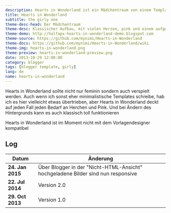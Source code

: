 ```yaml
---
description: Hearts in Wonderland ist ein Mädchentraum von einem Template. Kostenlos, responsive und für Blogger.
title: Hearts in Wonderland
subtitle: the girly one
theme-desc-head: Der Mädchentraum
theme-desc: Klassischer Aufbau, mit vielen Herzen, pink und einem aufgespaltenen Datum
theme-demo: http://halfapx-hearts-in-wonderland-demo.blogspot.com
theme-source: https://github.com/mynimi/Hearts-in-Wonderland
theme-docs: https://github.com/mynimi/Hearts-in-Wonderland/wiki
theme-img: hearts-in-wonderland.png
theme-preview: hearts-in-wonderland-preview.png
date: 2013-10-29 12:00:00
category: blogger
tags: [blogger template, girly]
lang: de
name: hearts-in-wonderland
---
```


Hearts in Wonderland sollte nicht nur feminin sondern auch verspielt werden. Auch wenn ich sonst eher minimalistische Templates schreibe, hab ich es hier vielleicht etwas übertrieben, aber Hearts in Wonderland deckt auf jeden Fall jeden Bedarf an Herchen und Pink. Und bei Ändern des Hintergrunds kann es auch klassisch toll funktionieren

Hearts in Wonderland ist im Moment nicht mit dem Vorlagendesigner kompatibel

## Log

Datum | Änderung
--- | ---
**24. Jan 2015** | Über Blogger in der "Nicht-HTML-Ansicht" hochgeladene Bilder sind nun responsive
**22. Jul 2014** | Version 2.0
**29. Oct 2013** | Version 1.0